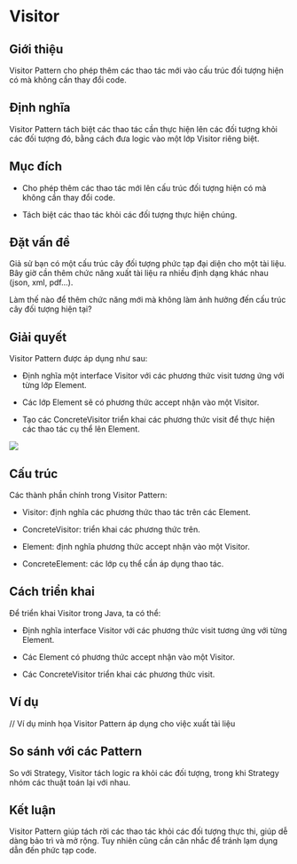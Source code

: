 # Visitor

## Giới thiệu

Visitor Pattern cho phép thêm các thao tác mới vào cấu trúc đối tượng hiện có mà không cần thay đổi code.

## Định nghĩa

Visitor Pattern tách biệt các thao tác cần thực hiện lên các đối tượng khỏi các đối tượng đó, bằng cách đưa logic vào một lớp Visitor riêng biệt.

## Mục đích

- Cho phép thêm các thao tác mới lên cấu trúc đối tượng hiện có mà không cần thay đổi code.

- Tách biệt các thao tác khỏi các đối tượng thực hiện chúng.

## Đặt vấn đề

Giả sử bạn có một cấu trúc cây đối tượng phức tạp đại diện cho một tài liệu. Bây giờ cần thêm chức năng xuất tài liệu ra nhiều định dạng khác nhau (json, xml, pdf...).

Làm thế nào để thêm chức năng mới mà không làm ảnh hưởng đến cấu trúc cây đối tượng hiện tại?

## Giải quyết

Visitor Pattern được áp dụng như sau:

- Định nghĩa một interface Visitor với các phương thức visit tương ứng với từng lớp Element.

- Các lớp Element sẽ có phương thức accept nhận vào một Visitor.

- Tạo các ConcreteVisitor triển khai các phương thức visit để thực hiện các thao tác cụ thể lên Element.

![](https://refactoring.guru/images/patterns/diagrams/visitor/structure.png)

## Cấu trúc

Các thành phần chính trong Visitor Pattern:

- Visitor: định nghĩa các phương thức thao tác trên các Element.

- ConcreteVisitor: triển khai các phương thức trên.

- Element: định nghĩa phương thức accept nhận vào một Visitor.

- ConcreteElement: các lớp cụ thể cần áp dụng thao tác.

## Cách triển khai

Để triển khai Visitor trong Java, ta có thể:

- Định nghĩa interface Visitor với các phương thức visit tương ứng với từng Element.

- Các Element có phương thức accept nhận vào một Visitor.

- Các ConcreteVisitor triển khai các phương thức visit.

## Ví dụ

// Ví dụ minh họa Visitor Pattern áp dụng cho việc xuất tài liệu

## So sánh với các Pattern

So với Strategy, Visitor tách logic ra khỏi các đối tượng, trong khi Strategy nhóm các thuật toán lại với nhau.

## Kết luận

Visitor Pattern giúp tách rời các thao tác khỏi các đối tượng thực thi, giúp dễ dàng bảo trì và mở rộng. Tuy nhiên cũng cần cân nhắc để tránh lạm dụng dẫn đến phức tạp code.